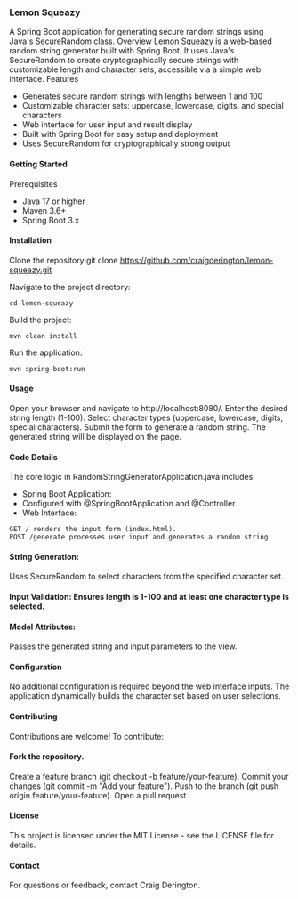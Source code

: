 ### Lemon Squeazy
A Spring Boot application for generating secure random strings using Java's SecureRandom class.
Overview
Lemon Squeazy is a web-based random string generator built with Spring Boot. It uses Java's SecureRandom to create cryptographically secure strings with customizable length and character sets, accessible via a simple web interface.
Features

- Generates secure random strings with lengths between 1 and 100
- Customizable character sets: uppercase, lowercase, digits, and special characters
- Web interface for user input and result display
- Built with Spring Boot for easy setup and deployment
- Uses SecureRandom for cryptographically strong output

#### Getting Started
Prerequisites

- Java 17 or higher
- Maven 3.6+
- Spring Boot 3.x

#### Installation

Clone the repository:git clone https://github.com/craigderington/lemon-squeazy.git


Navigate to the project directory:
```
cd lemon-squeazy
```

Build the project:

```
mvn clean install
```

Run the application:
```
mvn spring-boot:run
```

#### Usage

Open your browser and navigate to http://localhost:8080/.
Enter the desired string length (1-100).
Select character types (uppercase, lowercase, digits, special characters).
Submit the form to generate a random string.
The generated string will be displayed on the page.

#### Code Details
The core logic in RandomStringGeneratorApplication.java includes:

- Spring Boot Application: 
- Configured with @SpringBootApplication and @Controller.
- Web Interface:
```
GET / renders the input form (index.html).
POST /generate processes user input and generates a random string.
```

#### String Generation: 
Uses SecureRandom to select characters from the specified character set.

#### Input Validation: Ensures length is 1-100 and at least one character type is selected.

#### Model Attributes: 
Passes the generated string and input parameters to the view.

#### Configuration
No additional configuration is required beyond the web interface inputs. The application dynamically builds the character set based on user selections.

#### Contributing
Contributions are welcome! To contribute:

#### Fork the repository.
Create a feature branch (git checkout -b feature/your-feature).
Commit your changes (git commit -m "Add your feature").
Push to the branch (git push origin feature/your-feature).
Open a pull request.

#### License
This project is licensed under the MIT License - see the LICENSE file for details.

#### Contact
For questions or feedback, contact Craig Derington.